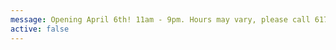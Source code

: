 ```yaml
---
message: Opening April 6th! 11am - 9pm. Hours may vary, please call 617-773-5090
active: false
---
```

